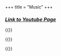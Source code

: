 +++
title = "Music"
+++

<h3><a href="https://www.youtube.com/channel/UCk-Itl_ohKerWBIEoZnaMGw"><i class="fa fa-external-link" aria-hidden="true"> Link to Youtube Page</i></a></h3>

{{<youtube ku6ulWt3l3A>}}

{{<youtube BTksbbvZCI4>}}

{{<youtube DhHXLHKbDag>}}